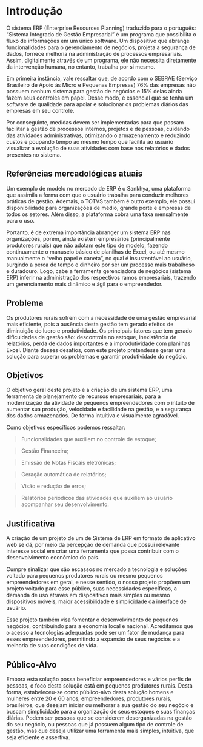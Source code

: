 # Introdução

 O sistema ERP (Enterprise Resources Planning) traduzido para o português: “Sistema Integrado de Gestão Empresarial” é um programa que possibilita o fluxo de informações em um único software. Um dispositivo que abrange funcionalidades para o gerenciamento de negócios, projeta a segurança de dados, fornece melhoria na administração de processos empresariais. Assim, digitalmente através de um programa, ele não necessita diretamente da intervenção humana, no entanto, trabalha por si mesmo. 

 Em primeira instância, vale ressaltar que, de acordo com o SEBRAE (Serviço Brasileiro de Apoio às Micro e Pequenas Empresas) 76% das empresas não possuem nenhum sistema para gestão de negócios e 15% delas ainda fazem seus controles em papel. Desse modo, é essencial que se tenha um software de qualidade para apoiar e solucionar os problemas diários das empresas em seu controle. 

 Por conseguinte, medidas devem ser implementadas para que possam facilitar a gestão de processos internos, projetos e de pessoas, cuidando das atividades administrativas, otimizando o armazenamento e reduzindo custos e poupando tempo ao mesmo tempo que facilita ao usuário visualizar a evolução de suas atividades com base nos relatórios e dados presentes no sistema. 

## Referências mercadológicas atuais
 Um exemplo de modelo no mercado de ERP é o Sankhya, uma plataforma que assimila a forma com que o usuário trabalha para conduzir melhores práticas de gestão. Ademais, o TOTVS também é outro exemplo, ele possui disponibilidade para organizações de médio, grande porte e empresas de todos os setores. Além disso, a plataforma cobra uma taxa mensalmente para o uso. 

  Portanto, é de extrema importância abranger um sistema ERP nas organizações, porém, ainda existem empresários (principalmente produtores rurais) que não adotam este tipo de modelo, fazendo continuamente o manuseio básico de planilhas de Excel, ou até mesmo manualmente o “velho papel e caneta”, no qual é insustentável ao usuário, surgindo a perca de tempo e dinheiro por ser um processo mais trabalhoso e duradouro. Logo, cabe a ferramenta gerenciadora de negócios (sistema ERP) inferir na administração dos respectivos ramos empresariais, trazendo um gerenciamento mais dinâmico e ágil para o empreendedor. 

## Problema
 Os produtores rurais sofrem com a necessidade de uma gestão empresarial mais eficiente, pois a ausência desta gestão tem gerado efeitos de diminuição do lucro e produtividade. Os principais fatores que tem gerado dificuldades de gestão são: descontrole no estoque, inexistência de relatórios, perda de dados importantes e a improdutividade com planilhas Excel. Diante desses desafios, com este projeto pretendesse gerar uma solução para superar os problemas e garantir produtividade do negócio.

## Objetivos

 O objetivo geral deste projeto é a criação de um sistema ERP, uma ferramenta de planejamento de recursos empresariais, para a modernização da atividade de pequenos empreendedores com o intuito de aumentar sua produção, velocidade e facilidade na gestão, e a segurança dos dados armazenados. De forma intuitiva e visualmente agradável. 

Como objetivos específicos podemos ressaltar: 

> Funcionalidades que auxiliem no controle de estoque; 

> Gestão Financeira; 

> Emissão de Notas Fiscais eletrônicas; 

> Geração automática de relatórios; 

> Visão e redução de erros; 

> Relatórios periódicos das atividades que auxiliem ao usuário acompanhar seu desenvolvimento. 

## Justificativa

 A criação de um projeto de um de Sistema de ERP em formato de aplicativo web se dá, por meio da percepção de demanda que possui relevante interesse social em criar uma ferramenta que possa contribuir com o desenvolvimento econômico do país.  

 Cumpre sinalizar que são escassos no mercado a tecnologia e soluções voltado para pequenos produtores rurais ou mesmo pequenos empreendedores em geral, e nesse sentido, o nosso projeto propõem um projeto voltado para esse público, suas necessidades específicas, a demanda de uso através em dispositivos mais simples ou mesmo dispositivos móveis, maior acessibilidade e simplicidade da interface de usuário. 

 Esse projeto também visa fomentar o desenvolvimento de pequenos negócios, contribuindo para a economia local e nacional. Acreditamos que o acesso a tecnologias adequadas pode ser um fator de mudança para esses empreendedores, permitindo a expansão de seus negócios e a melhoria de suas condições de vida.

## Público-Alvo

 Embora esta solução possa beneficiar empreendedores e vários perfis de pessoas, o foco desta solução está em pequenos produtores rurais. Desta forma, estabeleceu-se como público-alvo desta solução homens e mulheres entre 20 e 60 anos, empreendedores, produtores rurais, brasileiros, que desejam iniciar ou melhorar a sua gestão do seu negócio e buscam simplicidade para a organização de seus estoques e suas finanças diárias. Podem ser pessoas que se considerem desorganizadas na gestão do seu negócio, ou pessoas que já possuem algum tipo de controle de gestão, mas que deseja utilizar uma ferramenta mais simples, intuitiva, que seja eficiente e assertiva.
